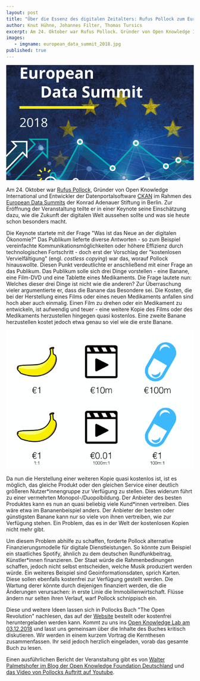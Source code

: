 ```yaml
---
layout: post
title: "Über die Essenz des digitalen Zeitalters: Rufus Pollock zum European Data Summit in Berlin"
author: Knut Hühne, Johannes Filter, Thomas Tursics
excerpt: Am 24. Oktober war Rufus Pollock. Gründer von Open Knowledge International und Entwickler der Datenportalsoftware CKAN im Rahmen des European Data Summits der Konrad Adenauer Stiftung in Berlin. Zur Eröffnung der Veranstaltung teilte er in einer Keynote seine Einschätzung dazu, wie die Zukunft der digitalen Welt aussehen sollte und was sie heute schon besonders macht.
images:
   - imgname: european_data_summit_2018.jpg
published: true
---
```


![](/assets/blog/european_data_summit_2018.jpg)

Am 24. Oktober war [Rufus Pollock](https://rufuspollock.com/), Gründer von Open Knowledge International und Entwickler der Datenportalsoftware [CKAN](https://ckan.org/) im Rahmen des [European Data Summits](https://www.kas.de/veranstaltungen/detail/-/content/european-data-summit) der Konrad Adenauer Stiftung in Berlin. Zur Eröffnung der Veranstaltung teilte er in einer Keynote seine Einschätzung dazu, wie die Zukunft der digitalen Welt aussehen sollte und was sie heute schon besonders macht.

Die Keynote startete mit der Frage "Was ist das Neue an der digitalen Ökonomie?" Das Publikum lieferte diverse Antworten - so zum Beispiel vereinfachte Kommunikationsmöglichkeiten oder höhere Effizienz durch technologischen Fortschritt - doch erst der Vorschlag der "kostenlosen Vervielfältigung" (engl. *costless copying*) war das, worauf Pollock hinauswollte. Diesen Punkt verdeutlichte er anschließend mit einer Frage an das Publikum. Das Publikum solle sich drei Dinge vorstellen - eine Banane, eine Film-DVD und eine Tablette eines Medikaments. Die Frage lautete nun: Welches dieser drei Dinge ist nicht wie die anderen? Zur Überraschung vieler argumentierte er, dass die Banane das Besondere sei. Die Kosten, die bei der Herstellung eines Films oder eines neuen Medikaments anfallen sind hoch aber auch einmalig. Einen Film zu drehen oder ein Medikament zu entwickeln, ist aufwendig und teuer - eine weitere Kopie des Films oder des Medikaments herzustellen hingegen quasi kostenlos. Eine zweite Banane herzustellen kostet jedoch etwa genau so viel wie die erste Banane.

![](/assets/blog/european_data_summit_2018_rufus_slide.png)

Da nun die Herstellung einer weiteren Kopie quasi kostenlos ist, ist es möglich, das gleiche Produkt oder den gleichen Service einer deutlich größeren Nutzer\*innengruppe zur Verfügung zu stellen. Dies widerum führt zu einer vermehrten Monopol-/Duopolbildung. Der Anbieter des besten Produktes kann es nun an quasi beliebig viele Kund\*innen vertreiben. Dies wäre etwa im Bananenbeispiel anders. Der Anbieter der besten oder günstigsten Banane kann nur so viele von ihnen vertreiben, wie zur Verfügung stehen. Ein Problem, das es in der Welt der kostenlosen Kopien nicht mehr gibt.

Um diesem Problem abhilfe zu schaffen, forderte Pollock alternative Finanzierungsmodelle für digitale Dienstleistungen. So könnte zum Beispiel ein staatliches Spotify, ähnlich zu dem deutschen Rundfunkbeitrag, Künstler\*innen finanzieren. Der Staat würde die Rahmenbedinungen schaffen, jedoch nicht selbst entscheiden, welche Musik produziert werden würde. Ein weiteres Beispiel sind Geoinformationsdaten, sprich Karten. Diese sollen ebenfalls kostenfrei zur Verfügung gestellt werden. Die Wartung derer könnte durch diejenigen finanziert werden, die die Änderungen verursachen: in erste Linie die Immobilienwirtschaft. Flüsse ändern nur selten ihren Verlauf, warf Pollock schnippisch ein.

Diese und weitere Ideen lassen sich in Pollocks Buch "The Open Revolution" nachlesen, das auf der [Website](https://openrevolution.net) bestellt oder kostenfrei heruntergeladen werden kann. Kommt zu uns ins [Open Knowledge Lab am 03.12.2018](https://www.meetup.com/OK-Lab-Berlin/events/hwrqbqyxqbfb/) und lasst uns gemeinsam über die Inhalte des Buches kritisch diskutieren. Wir werden in einem kurzem Vortrag die Kernthesen zusammenfassen. Ihr seid jedoch herzlich eingeladen, vorab das gesamte Buch zu lesen.

Einen ausführlichen Bericht der Veranstaltung gibt es von [Walter Palmetshofer im Blog der Open Knowledge Foundation Deutschland](https://okfn.de/blog/2018/10/PSI-Policy-EUDataSummit/) und [das Video von Pollocks Auftritt auf Youtube](https://www.youtube.com/watch?v=8pjC5PaWjIc).



